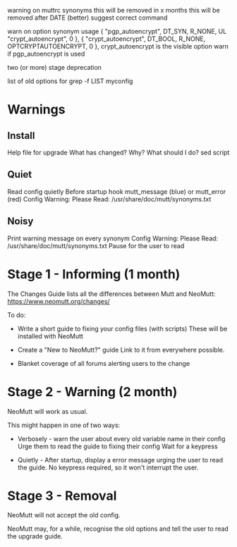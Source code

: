 warning on muttrc synonyms
	this will be removed in x months
	this will be removed after DATE (better)
	suggest correct command

warn on option synonym usage
	{ "pgp_autoencrypt",		DT_SYN,  R_NONE, UL "crypt_autoencrypt", 0 },
	{ "crypt_autoencrypt",	DT_BOOL, R_NONE, OPTCRYPTAUTOENCRYPT, 0 },
	crypt_autoencrypt is the visible option
	warn if pgp_autoencrypt is used

two (or more) stage deprecation

list of old options for
    grep -f LIST myconfig

# Warnings

## Install

Help file for upgrade
    What has changed?
    Why?
    What should I do?
sed script

## Quiet

Read config quietly
Before startup hook
    mutt_message (blue) or mutt_error (red)
    Config Warning: Please Read: /usr/share/doc/mutt/synonyms.txt

## Noisy

Print warning message on every synonym
Config Warning: Please Read: /usr/share/doc/mutt/synonyms.txt
Pause for the user to read

# Stage 1 - Informing (1 month)

The Changes Guide lists all the differences between Mutt and NeoMutt:
    https://www.neomutt.org/changes/

To do:

* Write a short guide to fixing your config files (with scripts)
  These will be installed with NeoMutt

* Create a "New to NeoMutt?" guide
  Link to it from everywhere possible.

* Blanket coverage of all forums alerting users to the change

# Stage 2 - Warning (2 month)

NeoMutt will work as usual.

This might happen in one of two ways:

* Verbosely - warn the user about every old variable name in their config
  Urge them to read the guide to fixing their config
  Wait for a keypress

* Quietly - After startup, display a error message urging the user to
  read the guide.
  No keypress required, so it won't interrupt the user.

# Stage 3 - Removal

NeoMutt will not accept the old config.

NeoMutt may, for a while, recognise the old options and tell the user to
read the upgrade guide.
